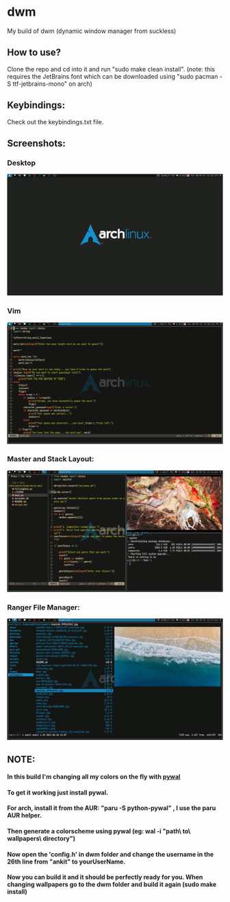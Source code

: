 # dwm
 My build of dwm (dynamic window manager from suckless)
 ## How to use?
 Clone the repo and cd into it and run "sudo make clean install".
 (note: this requires the JetBrains font which can be downloaded using "sudo pacman -S ttf-jetbrains-mono" on arch)
 ## Keybindings:
 Check out the keybindings.txt file.
 ## Screenshots:
 ### Desktop
 ![Screenshots](https://github.com/ankitjosh78/dwm/blob/main/screenshots/rice.png?raw=true)
 ### Vim
 ![Screenshots](https://github.com/ankitjosh78/dwm/blob/main/screenshots/vim.png?raw=true)
 ### Master and Stack Layout:
 ![Screenshots](https://github.com/ankitjosh78/dwm/blob/main/screenshots/master_stack.png?raw=true)
  ### Ranger File Manager:
 ![Screenshots](https://github.com/ankitjosh78/dwm/blob/main/screenshots/ranger.png?raw=true)
 
 ## NOTE:
 #### In this build I'm changing all my colors on the fly with [pywal](https://github.com/dylanaraps/pywal)
 #### To get it working just install pywal.
 #### For arch, install it from the AUR: "paru -S python-pywal" , I use the paru AUR helper.
 #### Then generate a colorscheme using pywal (eg: wal -i "path\ to\ wallpapers\ directory\")
 #### Now open the 'config.h' in dwm folder and change the username in the 26th line from "ankit" to yourUserName.
 #### Now you can build it and it should be perfectly ready for you. When changing wallpapers go to the dwm folder and build it again (sudo make install)

 
 
